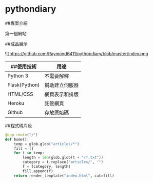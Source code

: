 # pythondiary

##專案介紹

第一個網站

##成品展示

![]https://github.com/Raymond6411/pythondiary/blob/master/index.png

##使用技術| 用途
---------|---------
Python 3 | 不需要解釋
Flask(Python) | 幫助建立伺服器
HTML/CSS | 網頁表示和排版
Heroku | 託管網頁
Github | 存放原始碼

##程式碼片段

```python
@app.route("/")
def home():
    temp = glob.glob("articles/*")
    fill = []
    for t in temp:
        length = len(glob.glob(t + "/*.txt"))
        category = t.replace("articles/", "")
        f = (category, length)
        fill.append(f)
    return render_template("index.html", cat=fill)

```

